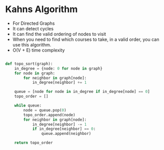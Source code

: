 # Kahns Algorithm

- For Directed Graphs
- It can detect cycles
- It can find the valid ordering of nodes to visit
- When you need to find which courses to take, in a valid order, you can use this algorithm. 
- O(V + E) time complexity

```python

def topo_sort(graph):
    in_degree = {node: 0 for node in graph}
    for node in graph:
        for neighbor in graph[node]:
            in_degree[neighbor] += 1

    queue = [node for node in in_degree if in_degree[node] == 0]
    topo_order = []

    while queue:
        node = queue.pop(0)
        topo_order.append(node)
        for neighbor in graph[node]:
            in_degree[neighbor] -= 1
            if in_degree[neighbor] == 0:
                queue.append(neighbor)

    return topo_order

```
